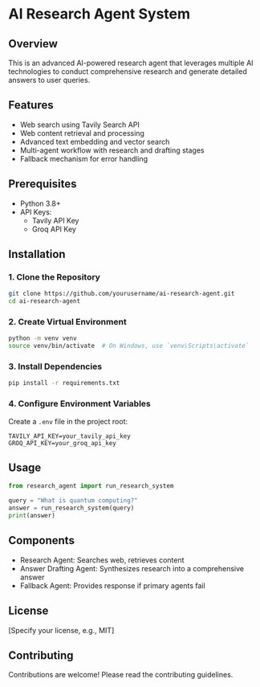 # AI Research Agent System

## Overview
This is an advanced AI-powered research agent that leverages multiple AI technologies to conduct comprehensive research and generate detailed answers to user queries.

## Features
- Web search using Tavily Search API
- Web content retrieval and processing
- Advanced text embedding and vector search
- Multi-agent workflow with research and drafting stages
- Fallback mechanism for error handling

## Prerequisites
- Python 3.8+
- API Keys:
  - Tavily API Key
  - Groq API Key

## Installation

### 1. Clone the Repository
```bash
git clone https://github.com/yourusername/ai-research-agent.git
cd ai-research-agent
```

### 2. Create Virtual Environment
```bash
python -m venv venv
source venv/bin/activate  # On Windows, use `venv\Scripts\activate`
```

### 3. Install Dependencies
```bash
pip install -r requirements.txt
```

### 4. Configure Environment Variables
Create a `.env` file in the project root:
```
TAVILY_API_KEY=your_tavily_api_key
GROQ_API_KEY=your_groq_api_key
```

## Usage
```python
from research_agent import run_research_system

query = "What is quantum computing?"
answer = run_research_system(query)
print(answer)
```

## Components
- Research Agent: Searches web, retrieves content
- Answer Drafting Agent: Synthesizes research into a comprehensive answer
- Fallback Agent: Provides response if primary agents fail

## License
[Specify your license, e.g., MIT]

## Contributing
Contributions are welcome! Please read the contributing guidelines.
